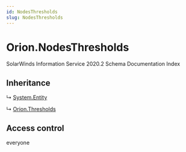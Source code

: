 ```yaml
---
id: NodesThresholds
slug: NodesThresholds
---
```


# Orion.NodesThresholds

SolarWinds Information Service 2020.2 Schema Documentation Index

## Inheritance

↳ [System.Entity](./../System/Entity)

↳ [Orion.Thresholds](./../Orion/Thresholds)

## Access control

everyone

